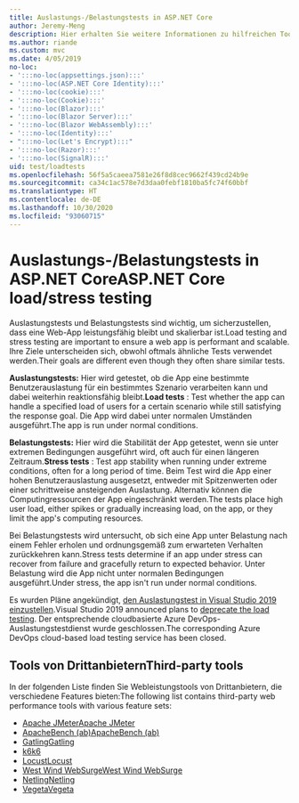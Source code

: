 ```yaml
---
title: Auslastungs-/Belastungstests in ASP.NET Core
author: Jeremy-Meng
description: Hier erhalten Sie weitere Informationen zu hilfreichen Tools und Ansätzen für Auslastungstests und Belastungstests für ASP.NET Core-Apps.
ms.author: riande
ms.custom: mvc
ms.date: 4/05/2019
no-loc:
- ':::no-loc(appsettings.json):::'
- ':::no-loc(ASP.NET Core Identity):::'
- ':::no-loc(cookie):::'
- ':::no-loc(Cookie):::'
- ':::no-loc(Blazor):::'
- ':::no-loc(Blazor Server):::'
- ':::no-loc(Blazor WebAssembly):::'
- ':::no-loc(Identity):::'
- ":::no-loc(Let's Encrypt):::"
- ':::no-loc(Razor):::'
- ':::no-loc(SignalR):::'
uid: test/loadtests
ms.openlocfilehash: 56f5a5caeea7581e26f8d8cec9662f439cd24b9e
ms.sourcegitcommit: ca34c1ac578e7d3daa0febf1810ba5fc74f60bbf
ms.translationtype: HT
ms.contentlocale: de-DE
ms.lasthandoff: 10/30/2020
ms.locfileid: "93060715"
---
```

# <a name="aspnet-core-loadstress-testing"></a><span data-ttu-id="d6df7-103">Auslastungs-/Belastungstests in ASP.NET Core</span><span class="sxs-lookup"><span data-stu-id="d6df7-103">ASP.NET Core load/stress testing</span></span>

<span data-ttu-id="d6df7-104">Auslastungstests und Belastungstests sind wichtig, um sicherzustellen, dass eine Web-App leistungsfähig bleibt und skalierbar ist.</span><span class="sxs-lookup"><span data-stu-id="d6df7-104">Load testing and stress testing are important to ensure a web app is performant and scalable.</span></span> <span data-ttu-id="d6df7-105">Ihre Ziele unterscheiden sich, obwohl oftmals ähnliche Tests verwendet werden.</span><span class="sxs-lookup"><span data-stu-id="d6df7-105">Their goals are different even though they often share similar tests.</span></span>

<span data-ttu-id="d6df7-106">**Auslastungstests:** Hier wird getestet, ob die App eine bestimmte Benutzerauslastung für ein bestimmtes Szenario verarbeiten kann und dabei weiterhin reaktionsfähig bleibt.</span><span class="sxs-lookup"><span data-stu-id="d6df7-106">**Load tests** : Test whether the app can handle a specified load of users for a certain scenario while still satisfying the response goal.</span></span> <span data-ttu-id="d6df7-107">Die App wird dabei unter normalen Umständen ausgeführt.</span><span class="sxs-lookup"><span data-stu-id="d6df7-107">The app is run under normal conditions.</span></span>

<span data-ttu-id="d6df7-108">**Belastungstests:** Hier wird die Stabilität der App getestet, wenn sie unter extremen Bedingungen ausgeführt wird, oft auch für einen längeren Zeitraum.</span><span class="sxs-lookup"><span data-stu-id="d6df7-108">**Stress tests** : Test app stability when running under extreme conditions, often for a long period of time.</span></span> <span data-ttu-id="d6df7-109">Beim Test wird die App einer hohen Benutzerauslastung ausgesetzt, entweder mit Spitzenwerten oder einer schrittweise ansteigenden Auslastung. Alternativ können die Computingressourcen der App eingeschränkt werden.</span><span class="sxs-lookup"><span data-stu-id="d6df7-109">The tests place high user load, either spikes or gradually increasing load, on the app, or they limit the app's computing resources.</span></span>

<span data-ttu-id="d6df7-110">Bei Belastungstests wird untersucht, ob sich eine App unter Belastung nach einem Fehler erholen und ordnungsgemäß zum erwarteten Verhalten zurückkehren kann.</span><span class="sxs-lookup"><span data-stu-id="d6df7-110">Stress tests determine if an app under stress can recover from failure and gracefully return to expected behavior.</span></span> <span data-ttu-id="d6df7-111">Unter Belastung wird die App nicht unter normalen Bedingungen ausgeführt.</span><span class="sxs-lookup"><span data-stu-id="d6df7-111">Under stress, the app isn't run under normal conditions.</span></span>

<span data-ttu-id="d6df7-112">Es wurden Pläne angekündigt, [den Auslastungstest in Visual Studio 2019 einzustellen](https://devblogs.microsoft.com/devops/cloud-based-load-testing-service-eol/).</span><span class="sxs-lookup"><span data-stu-id="d6df7-112">Visual Studio 2019 announced plans to [deprecate the load testing](https://devblogs.microsoft.com/devops/cloud-based-load-testing-service-eol/).</span></span> <span data-ttu-id="d6df7-113">Der entsprechende cloudbasierte Azure DevOps-Auslastungstestdienst wurde geschlossen.</span><span class="sxs-lookup"><span data-stu-id="d6df7-113">The corresponding Azure DevOps cloud-based load testing service has been closed.</span></span>

## <a name="third-party-tools"></a><span data-ttu-id="d6df7-114">Tools von Drittanbietern</span><span class="sxs-lookup"><span data-stu-id="d6df7-114">Third-party tools</span></span>

<span data-ttu-id="d6df7-115">In der folgenden Liste finden Sie Webleistungstools von Drittanbietern, die verschiedene Features bieten:</span><span class="sxs-lookup"><span data-stu-id="d6df7-115">The following list contains third-party web performance tools with various feature sets:</span></span>

* [<span data-ttu-id="d6df7-116">Apache JMeter</span><span class="sxs-lookup"><span data-stu-id="d6df7-116">Apache JMeter</span></span>](https://jmeter.apache.org/)
* [<span data-ttu-id="d6df7-117">ApacheBench (ab)</span><span class="sxs-lookup"><span data-stu-id="d6df7-117">ApacheBench (ab)</span></span>](https://httpd.apache.org/docs/2.4/programs/ab.html)
* [<span data-ttu-id="d6df7-118">Gatling</span><span class="sxs-lookup"><span data-stu-id="d6df7-118">Gatling</span></span>](https://gatling.io/)
* [<span data-ttu-id="d6df7-119">k6</span><span class="sxs-lookup"><span data-stu-id="d6df7-119">k6</span></span>](https://k6.io)
* [<span data-ttu-id="d6df7-120">Locust</span><span class="sxs-lookup"><span data-stu-id="d6df7-120">Locust</span></span>](https://locust.io/)
* [<span data-ttu-id="d6df7-121">West Wind WebSurge</span><span class="sxs-lookup"><span data-stu-id="d6df7-121">West Wind WebSurge</span></span>](https://websurge.west-wind.com/)
* [<span data-ttu-id="d6df7-122">Netling</span><span class="sxs-lookup"><span data-stu-id="d6df7-122">Netling</span></span>](https://github.com/hallatore/Netling)
* [<span data-ttu-id="d6df7-123">Vegeta</span><span class="sxs-lookup"><span data-stu-id="d6df7-123">Vegeta</span></span>](https://github.com/tsenart/vegeta)